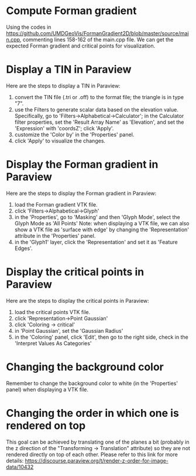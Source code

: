 # Compute Forman gradient
Using the codes in https://github.com/UMDGeoVis/FormanGradient2D/blob/master/source/main.cpp, commenting lines 158-162 of the main.cpp file. We can get the expected Forman gradient and critical points for visualization.

# Display a TIN in Paraview
Here are the steps to display a TIN in Paraview:
1. convert the TIN file (.tri or .off) to the format file; the triangle is in type "7".
2. use the Filters to generate scalar data based on the elevation value. Specifically, go to 'Filters->Alphabetical->Calculator'; in the Calculator filter properties, set the 'Result Array Name' as 'Elevation', and set the 'Expression' with 'coordsZ'; click 'Apply'.
3. customize the 'Color by' in the 'Properties' panel.
4. click 'Apply' to visualize the changes.

# Display the Forman gradient in Paraview
Here are the steps to display the Forman gradient in Paraview:
1. load the Forman gradient VTK file.
2. click 'Filters->Alphabetical->Glyph'
3. in the 'Properties', go to 'Masking' and then 'Glyph Mode', select the Glyph Mode as 'All Points'
Note: when displaying a VTK file, we can also show a VTK file as 'surface with edge' by changing the 'Representation' attribute in the 'Properties' panel.
4. in the 'Glyph1' layer, click the 'Representation' and set it as 'Feature Edges'.

# Display the critical points in Paraview
Here are the steps to display the critical points in Paraview:
1. load the critical points VTK file.
2. click 'Representation->Point Gaussian'
3. click 'Coloring -> critical'
4. in 'Point Gaussian', set the 'Gaussian Radius'
5. in the 'Coloring' panel, click 'Edit', then go to the right side, check in the 'Interpret Values As Categories'
   
# Changing the background color
Remember to change the background color to white (in the 'Properties' panel) when displaying a VTK file.

# Changing the order in which one is rendered on top
This goal can be achieved by translating one of the planes a bit (probably in the z direction of the "Transforming -> Translation" attribute) so they are not rendered directly on top of each other.
Please refer to this link for more details: https://discourse.paraview.org/t/render-z-order-for-image-data/10432
